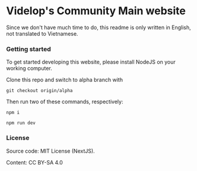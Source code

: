 # Videlop's Community Main website



Since we don't have much time to do, this readme is only written in English, not translated to Vietnamese.



### Getting started

To get started developing this website, please install NodeJS on your working computer.

Clone this repo and switch to alpha branch with 

```
git checkout origin/alpha
```

Then run two of these commands, respectively:

```
npm i

npm run dev
```

### License

Source code: MIT License (NextJS).

Content: CC BY-SA 4.0
